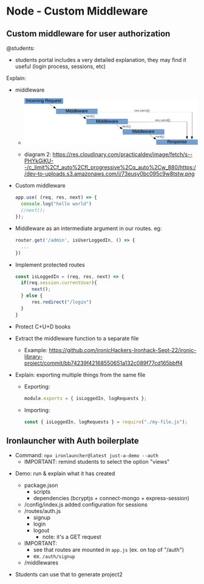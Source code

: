 

# Node - Custom Middleware


## Custom middleware for user authorization

@students: 
- students portal includes a very detailed explanation, they may find it useful (login process, sessions, etc)


Explain:
- middleware
  - ![diagram](./images/express-middleware.png)

  - diagram 2: https://res.cloudinary.com/practicaldev/image/fetch/s--PHYkGiKU--/c_limit%2Cf_auto%2Cfl_progressive%2Cq_auto%2Cw_880/https://dev-to-uploads.s3.amazonaws.com/i/73eusy0bc095c9w8tstw.png



- Custom middleware

  <!-- @Luis: search documentation for app.use() -->

  ```js
  app.use( (req, res, next) => {
    console.log("hello world")
    //next();
  });
  ```


- Middleware as an intermediate argument in our routes. eg:
  
  ```js
  router.get('/admin', isUserLoggedIn, () => {
    ...
  })
  ```


- Implement protected routes
  
  ```js
  const isLoggedIn = (req, res, next) => {
    if(req.session.currentUser){
        next();
    } else {
        res.redirect("/login")
    }
  }
  ```


- Protect C+U+D books


- Extract the middleware function to a separate file
  - Example: https://github.com/ironicHackers-Ironhack-Sept-22/ironic-library-project/commit/bb74239f42168550651a132c089f77cd165bbff4


- Explain: exporting multiple things from the same file 

  - Exporting:

    ```js
    module.exports = { isLoggedIn, logRequests };
    ```

  - Importing:
    ```js
    const { isLoggedIn, logRequests } = require("./my-file.js");
    ```




## Ironlauncher with Auth boilerplate


<!-- 

This is the command we've used so far:
"npx --yes ironlauncher library-project"

-->

- Command: `npx ironlauncher@latest just-a-demo --auth`
  - IMPORTANT: remind students to select the option "views"

<!--

  In case "ironlauncher --auth" didn't install dependencies correctly:

  - npm install bcrypt@5.1.1 connect-mongo@5.0.0 cookie-parser@1.4.6 dotenv@16.3.1 express@4.18.2 express-session@1.17.3 hbs@4.2.0 mongoose@7.5.0 morgan@1.10.0 serve-favicon@2.5.0 

  - npm install nodemon@3.0.1 --save-dev

-->


- Demo: run & explain what it has created
  - package.json
    - scripts 
    - dependencies (bcryptjs + connect-mongo + express-session)
  - /config/index.js added configuration for sessions
  - /routes/auth.js
    - signup
    - login
    - logout
      - note: it's a GET request
  - IMPORTANT: 
    - see that routes are mounted in `app.js` (ex. on top of "/auth")
    - ex. `/auth/signup`
  - /middlewares



- Students can use that to generate project2

